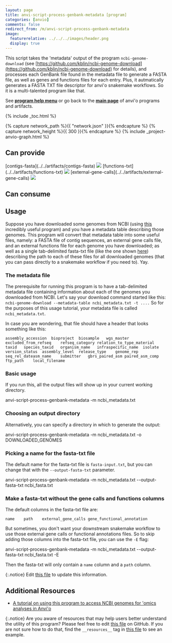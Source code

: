 ```yaml
---
layout: page
title: anvi-script-process-genbank-metadata [program]
categories: [anvio]
comments: false
redirect_from: /m/anvi-script-process-genbank-metadata
image:
  featurerelative: ../../../images/header.png
  display: true
---
```


This script takes the &#x27;metadata&#x27; output of the program `ncbi-genome-download` (see [https://github.com/kblin/ncbi-genome-download](https://github.com/kblin/ncbi-genome-download) for details), and processes each GenBank file found in the metadata file to generate a FASTA file, as well as genes and functions files for each entry. Plus, it autmatically generates a FASTA TXT file descriptor for anvi&#x27;o snakemake workflows. So it is a multi-talented program like that.

See **[program help menu](../../../../vignette#anvi-script-process-genbank-metadata)** or go back to the **[main page](../../)** of anvi'o programs and artifacts.


{% include _toc.html %}
<div id="svg" class="subnetwork"></div>
{% capture network_path %}{{ "network.json" }}{% endcapture %}
{% capture network_height %}{{ 300 }}{% endcapture %}
{% include _project-anvio-graph.html %}


## Can provide

<p style="text-align: left" markdown="1"><span class="artifact-p">[contigs-fasta](../../artifacts/contigs-fasta) <img src="../../images/icons/FASTA.png" class="artifact-icon-mini" /></span> <span class="artifact-p">[functions-txt](../../artifacts/functions-txt) <img src="../../images/icons/TXT.png" class="artifact-icon-mini" /></span> <span class="artifact-p">[external-gene-calls](../../artifacts/external-gene-calls) <img src="../../images/icons/TXT.png" class="artifact-icon-mini" /></span></p>

## Can consume

<p style="text-align: left" markdown="1"></p>

## Usage


Suppose you have downloaded some genomes from NCBI (using [this](https://github.com/kblin/ncbi-genome-download) incredibly useful program) and you have a metadata table describing those genomes. This program will convert that metadata table into some useful files, namely: a FASTA file of contig sequences, an external gene calls file, and an external functions file for each genome you have downloaded; as well as a single tab-delimited fasta-txt file (like the one shown [here](https://merenlab.org/2018/07/09/anvio-snakemake-workflows/#fastatxt)) describing the path to each of these files for all downloaded genomes (that you can pass directly to a snakemake workflow if you need to). Yay.

### The metadata file

The prerequisite for running this program is to have a tab-delimited metadata file containing information about each of the genomes you downloaded from NCBI. Let's say your download command started like this: `ncbi-genome-download --metadata-table ncbi_metadata.txt -t ....` So for the purposes of this usage tutorial, your metadata file is called `ncbi_metadata.txt`.

In case you are wondering, that file should have a header that looks something like this:
```
assembly_accession	bioproject	biosample	wgs_master	excluded_from_refseq	refseq_category	relation_to_type_material	taxid	species_taxid	organism_name	infraspecific_name	isolate	version_status	assembly_level	release_type	genome_rep	seq_rel_dateasm_name	submitter	gbrs_paired_asm	paired_asm_comp	ftp_path	local_filename
```

### Basic usage

If you run this, all the output files will show up in your current working directory.

<div class="codeblock" markdown="1">
anvi&#45;script&#45;process&#45;genbank&#45;metadata &#45;m ncbi_metadata.txt
</div>

### Choosing an output directory

Alternatively, you can specify a directory in which to generate the output:

<div class="codeblock" markdown="1">
anvi&#45;script&#45;process&#45;genbank&#45;metadata &#45;m ncbi_metadata.txt &#45;o DOWNLOADED_GENOMES
</div>

### Picking a name for the fasta-txt file

The default name for the fasta-txt file is `fasta-input.txt`, but you can change that with the `--output-fasta-txt` parameter.

<div class="codeblock" markdown="1">
anvi&#45;script&#45;process&#45;genbank&#45;metadata &#45;m ncbi_metadata.txt &#45;&#45;output&#45;fasta&#45;txt ncbi_fasta.txt
</div>

### Make a fasta-txt without the gene calls and functions columns

The default columns in the fasta-txt file are:
```
name	path	external_gene_calls	gene_functional_annotation
```

But sometimes, you don't want your downstream snakemake workflow to use those external gene calls or functional annotations files. So to skip adding those columns into the fasta-txt file, you can use the `-E` flag:
<div class="codeblock" markdown="1">
anvi&#45;script&#45;process&#45;genbank&#45;metadata &#45;m ncbi_metadata.txt &#45;&#45;output&#45;fasta&#45;txt ncbi_fasta.txt &#45;E
</div>

Then the fasta-txt will only contain a `name` column and a `path` column.


{:.notice}
Edit [this file](https://github.com/merenlab/anvio/tree/master/anvio/docs/programs/anvi-script-process-genbank-metadata.md) to update this information.


## Additional Resources


* [A tutorial on using this program to access NCBI genomes for &#x27;omics analyses in Anvi&#x27;o](http://merenlab.org/2019/03/14/ncbi-genome-download-magic/)


{:.notice}
Are you aware of resources that may help users better understand the utility of this program? Please feel free to edit [this file](https://github.com/merenlab/anvio/tree/master/bin/anvi-script-process-genbank-metadata) on GitHub. If you are not sure how to do that, find the `__resources__` tag in [this file](https://github.com/merenlab/anvio/blob/master/bin/anvi-interactive) to see an example.
